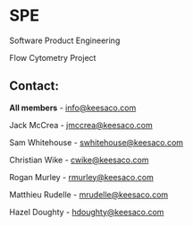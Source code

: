 SPE
===

Software Product Engineering

Flow Cytometry Project


Contact:
--------

**All members** - info@keesaco.com


Jack McCrea - jmccrea@keesaco.com

Sam Whitehouse - swhitehouse@keesaco.com

Christian Wike - cwike@keesaco.com

Rogan Murley - rmurley@keesaco.com

Matthieu Rudelle - mrudelle@keesaco.com

Hazel Doughty - hdoughty@keesaco.com
